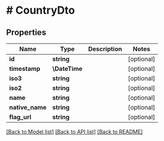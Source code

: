 # # CountryDto

## Properties

Name | Type | Description | Notes
------------ | ------------- | ------------- | -------------
**id** | **string** |  | [optional]
**timestamp** | **\DateTime** |  | [optional]
**iso3** | **string** |  | [optional]
**iso2** | **string** |  | [optional]
**name** | **string** |  | [optional]
**native_name** | **string** |  | [optional]
**flag_url** | **string** |  | [optional]

[[Back to Model list]](../../README.md#models) [[Back to API list]](../../README.md#endpoints) [[Back to README]](../../README.md)
